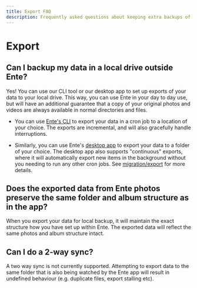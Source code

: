```yaml
---
title: Export FAQ
description: Frequently asked questions about keeping extra backups of your data
---
```


# Export

## Can I backup my data in a local drive outside Ente?

Yes! You can use our CLI tool or our desktop app to set up exports of your data
to your local drive. This way, you can use Ente in your day to day use, but will
have an additional guarantee that a copy of your original photos and videos are
always available in normal directories and files.

-   You can use
    [Ente's CLI](https://github.com/ente-io/ente/tree/main/cli#export) to export
    your data in a cron job to a location of your choice. The exports are
    incremental, and will also gracefully handle interruptions.

-   Similarly, you can use Ente's
    [desktop app](https://ente.io/download/desktop) to export your data to a
    folder of your choice. The desktop app also supports "continuous" exports,
    where it will automatically export new items in the background without you
    needing to run any other cron jobs. See
    [migration/export](/photos/migration/export/) for more details.

## Does the exported data from Ente photos preserve the same folder and album structure as in the app?

When you export your data for local backup, it will maintain the exact structure
how you have set up within Ente. The exported data will reflect the same photos
and album structure intact.

## Can I do a 2-way sync?

A two way sync is not currently supported. Attempting to export data to the same
folder that is also being watched by the Ente app will result in undefined
behaviour (e.g. duplicate files, export stalling etc).
